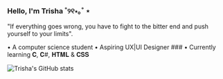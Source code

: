 ### Hello, I'm Trisha ˚୨୧⋆｡˚ ⋆

"If everything goes wrong, you have to fight to the bitter end and push yourself to your limits".

• A computer science student
• Aspiring UX|UI Designer ###
• Currently learning 𝐂, 𝐂#, 𝐇𝐓𝐌𝐋 & 𝐂𝐒𝐒

![Trisha's GitHub stats](https://github-readme-stats.vercel.app/api?username=trxshx14&show_icons=true&theme=radical)
